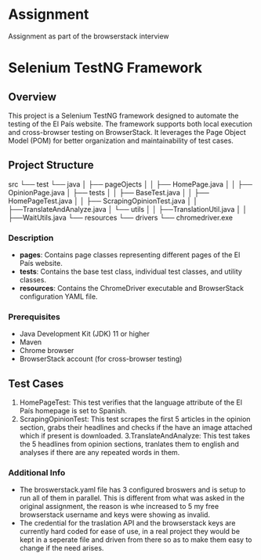 # Assignment
Assignment as part of the browserstack interview 
# Selenium TestNG Framework

## Overview
This project is a Selenium TestNG framework designed to automate the testing of the El País website. The framework supports both local execution and cross-browser testing on BrowserStack. It leverages the Page Object Model (POM) for better organization and maintainability of test cases.

## Project Structure
src
└── test 
    └── java 
    │   ├── pageOjects 
    │   │   ├── HomePage.java 
    │   │   ├── OpinionPage.java 
    │   ├── tests 
    │   │   ├── BaseTest.java 
    │   │   ├── HomePageTest.java 
    │   │   ├── ScrapingOpinionTest.java 
    │   │   ├──TranslateAndAnalyze.java
    │   └── utils
    │   │   ├──TranslationUtil.java
    │   │   ├──WaitUtils.java
    └── resources 
        └── drivers 
            └── chromedriver.exe

### Description 
- **pages**: Contains page classes representing different pages of the El País website. 
- **tests**: Contains the base test class, individual test classes, and utility classes. 
- **resources**: Contains the ChromeDriver executable and BrowserStack configuration YAML file.

### Prerequisites 
- Java Development Kit (JDK) 11 or higher
- Maven
- Chrome browser
- BrowserStack account (for cross-browser testing)

## Test Cases ### 
1. HomePageTest: This test verifies that the language attribute of the El País homepage is set to Spanish.
2. ScrapingOpinionTest: This test scrapes the first 5 articles in the opinion section, grabs their headlines and checks if the have an image attached which if present is downloaded.
3.TranslateAndAnalyze: This test takes the 5 headlines from opinion sections, tranlates them to english and analyses if there are any repeated words in them.

### Additional Info
- The broswerstack.yaml file has 3 configured broswers and is setup to run all of them in parallel. This is different from what was asked in the original assignment, the reason is whe increased to 5 my free browserstack username and keys were showing as invalid.
- The credential for the traslation API and the browserstack keys are currently hard coded for ease of use, in a real project they would be kept in a seperate file and driven from there so as to make them easy to change if the need arises.
